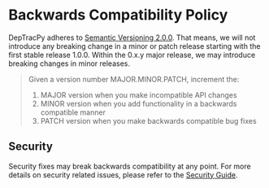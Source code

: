 # Backwards Compatibility Policy

DepTracPy adheres to [Semantic Versioning 2.0.0](https://semver.org/spec/v2.0.0.html).
That means, we will not introduce any breaking change in a minor or patch
release starting with the first stable release 1.0.0. Within the 0.x.y major
release, we may introduce breaking changes in minor releases.

> Given a version number MAJOR.MINOR.PATCH, increment the:
>
> 1. MAJOR version when you make incompatible API changes
> 2. MINOR version when you add functionality in a backwards compatible manner
> 3. PATCH version when you make backwards compatible bug fixes

## Security

Security fixes may break backwards compatibility at any point. For more details
on security related issues, please refer to the [Security Guide](SECURITY.md).